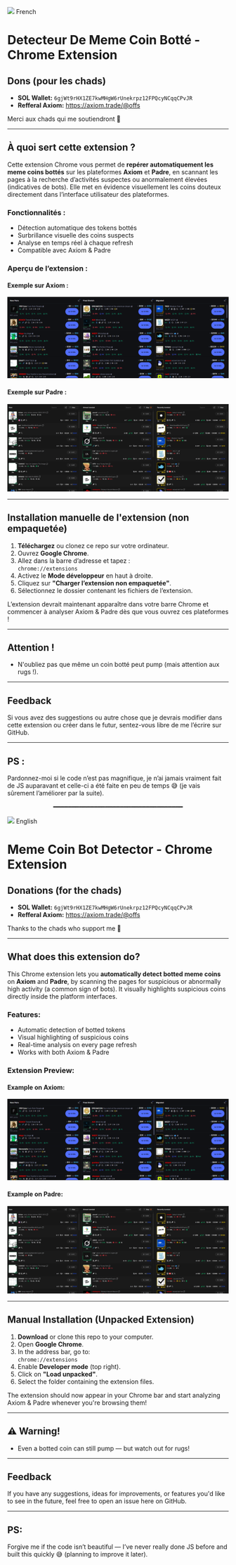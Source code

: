 <img src="https://flagcdn.com/w40/fr.png" width="20"/> French 
# Detecteur De Meme Coin Botté - Chrome Extension

## Dons (pour les chads)
- **SOL Wallet:** `6gjWt9rHX1ZE7kwMHgW6rUnekrpz12FPQcyNCqqCPvJR`
- **Refferal Axiom:** https://axiom.trade/@offs

Merci aux chads qui me soutiendront 🙏

---

## À quoi sert cette extension ?

Cette extension Chrome vous permet de **repérer automatiquement les meme coins bottés** sur les plateformes **Axiom** et **Padre**, en scannant les pages à la recherche d’activités suspectes ou anormalement élevées (indicatives de bots). Elle met en évidence visuellement les coins douteux directement dans l’interface utilisateur des plateformes.

### Fonctionnalités :
- Détection automatique des tokens bottés
- Surbrillance visuelle des coins suspects
- Analyse en temps réel à chaque refresh
- Compatible avec Axiom & Padre

### Aperçu de l’extension :

#### Exemple sur Axiom :
![Screenshot Axiom](screenshots/axiom.png)

#### Exemple sur Padre :
![Screenshot Padre](screenshots/padre.png)

---

## Installation manuelle de l'extension (non empaquetée)

1. **Téléchargez** ou clonez ce repo sur votre ordinateur.
2. Ouvrez **Google Chrome**.
3. Allez dans la barre d’adresse et tapez :  
   `chrome://extensions`
4. Activez le **Mode développeur** en haut à droite.
5. Cliquez sur **"Charger l’extension non empaquetée"**.
6. Sélectionnez le dossier contenant les fichiers de l’extension.

L’extension devrait maintenant apparaître dans votre barre Chrome et commencer à analyser Axiom & Padre dès que vous ouvrez ces plateformes !

---

## Attention !

- N'oubliez pas que même un coin botté peut pump (mais attention aux rugs !).

---

## Feedback

Si vous avez des suggestions ou autre chose que je devrais modifier dans cette extension ou créer dans le futur, sentez-vous libre de me l’écrire sur GitHub.

---

## PS :

Pardonnez-moi si le code n’est pas magnifique, je n’ai jamais vraiment fait de JS auparavant et celle-ci a été faite en peu de temps 😅 (je vais sûrement l’améliorer par la suite).

<p align="center">━━━━━━━━━━━━━━━━━━━━━━━━━━━━━━━━━━━</p>

<img src="https://flagcdn.com/w40/us.png" width="20"/> English
# Meme Coin Bot Detector - Chrome Extension

## Donations (for the chads)
- **SOL Wallet:** `6gjWt9rHX1ZE7kwMHgW6rUnekrpz12FPQcyNCqqCPvJR`
- **Refferal Axiom:** https://axiom.trade/@offs

Thanks to the chads who support me 🙏

---

## What does this extension do?

This Chrome extension lets you **automatically detect botted meme coins** on **Axiom** and **Padre**, by scanning the pages for suspicious or abnormally high activity (a common sign of bots). It visually highlights suspicious coins directly inside the platform interfaces.

### Features:
- Automatic detection of botted tokens
- Visual highlighting of suspicious coins
- Real-time analysis on every page refresh
- Works with both Axiom & Padre

### Extension Preview:

#### Example on Axiom:
![Screenshot Axiom](screenshots/axiom.png)

#### Example on Padre:
![Screenshot Padre](screenshots/padre.png)

---

## Manual Installation (Unpacked Extension)

1. **Download** or clone this repo to your computer.
2. Open **Google Chrome**.
3. In the address bar, go to:  
   `chrome://extensions`
4. Enable **Developer mode** (top right).
5. Click on **"Load unpacked"**.
6. Select the folder containing the extension files.

The extension should now appear in your Chrome bar and start analyzing Axiom & Padre whenever you're browsing them!

---

## ⚠️ Warning!

- Even a botted coin can still pump — but watch out for rugs!

---

## Feedback

If you have any suggestions, ideas for improvements, or features you'd like to see in the future, feel free to open an issue here on GitHub.

---

## PS:

Forgive me if the code isn’t beautiful — I’ve never really done JS before and built this quickly 😅 (planning to improve it later).